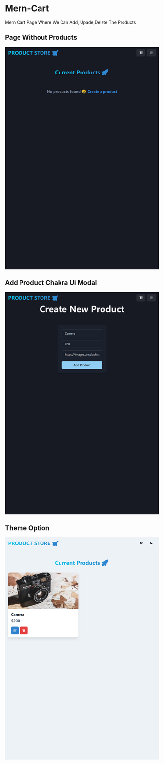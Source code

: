 # Mern-Cart
Mern Cart Page Where We Can Add, Upade,Delete The Products 

## Page Without Products

![Alt text](./NoProducts.png)

## Add Product Chakra Ui Modal

![Alt text](./Add.png)

## Theme Option

![Alt text](./Theme.png)


